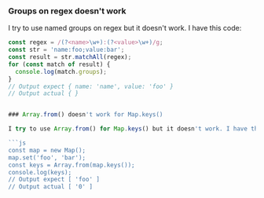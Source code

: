 ### Groups on regex doesn't work

I try to use named groups on regex but it doesn't work. I have this code:

````js
const regex = /(?<name>\w+):(?<value>\w+)/g;
const str = 'name:foo;value:bar';
const result = str.matchAll(regex);
for (const match of result) {
  console.log(match.groups);
}
// Output expect { name: 'name', value: 'foo' }
// Output actual { }


### Array.from() doesn't work for Map.keys()

I try to use Array.from() for Map.keys() but it doesn't work. I have this code:

```js
const map = new Map();
map.set('foo', 'bar');
const keys = Array.from(map.keys());
console.log(keys);
// Output expect [ 'foo' ]
// Output actual [ '0' ]
````
